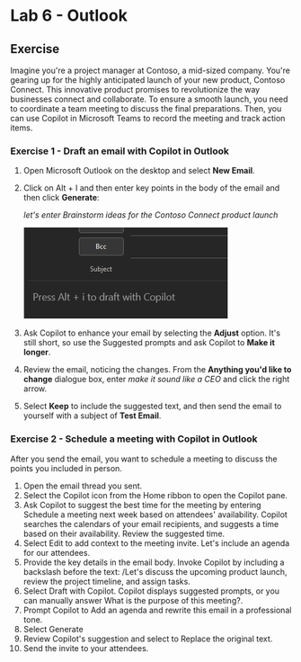 # Lab 6 - Outlook #

## Exercise ##
Imagine you're a project manager at Contoso, a mid-sized company. You're gearing up for the highly anticipated launch of your new product, Contoso Connect. This innovative product promises to revolutionize the way businesses connect and collaborate. To ensure a smooth launch, you need to coordinate a team meeting to discuss the final preparations. Then, you can use Copilot in Microsoft Teams to record the meeting and track action items.

### Exercise 1 - Draft an email with Copilot in Outlook ###
1. Open Microsoft Outlook on the desktop and select **New Email**.
1. Click on Alt + I and then enter key points in the body of the email and then click **Generate**:
   
    *let's enter Brainstorm ideas for the Contoso Connect product launch*
   
   ![new](https://github.com/JazzyWagdaddy/MS-4018-Draft-analyze-present-Microsoft-365-Copilot/blob/master/Instructions/Labs/Media/OutlookEx1Pic1.png)
3. Ask Copilot to enhance your email by selecting the **Adjust** option. It's still short, so use the Suggested prompts and ask Copilot to **Make it longer**.
4. Review the email, noticing the changes. From the **Anything you'd like to change** dialogue box, enter *make it sound like a CEO* and click the right arrow.
5. Select **Keep** to include the suggested text, and then send the email to yourself with a subject of **Test Email**.

### Exercise 2 - Schedule a meeting with Copilot in Outlook ###
After you send the email, you want to schedule a meeting to discuss the points you included in person.

1. Open the email thread you sent.
1. Select the Copilot icon from the Home ribbon to open the Copilot pane.
1. Ask Copilot to suggest the best time for the meeting by entering Schedule a meeting next week based on attendees' availability. Copilot searches the calendars of your email recipients, and suggests a time based on their availability.
Review the suggested time.
1. Select Edit to add context to the meeting invite. Let's include an agenda for our attendees.
1. Provide the key details in the email body. Invoke Copilot by including a backslash before the text: /Let's discuss the upcoming product launch, review the project timeline, and assign tasks.
1. Select Draft with Copilot. Copilot displays suggested prompts, or you can manually answer What is the purpose of this meeting?.
1. Prompt Copilot to Add an agenda and rewrite this email in a professional tone.
1. Select Generate
1. Review Copilot's suggestion and select to Replace the original text.
1. Send the invite to your attendees.
